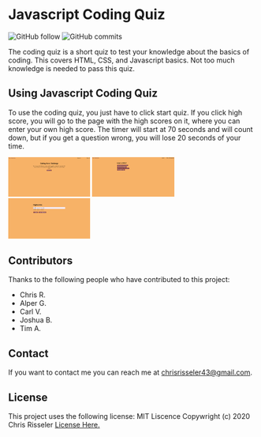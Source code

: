 # Javascript Coding Quiz


![GitHub follow](https://img.shields.io/github/followers/chrisrisseler?label=Follow&style=social)
![GitHub commits](https://img.shields.io/github/commit-activity/w/chrisrisseler/coding-quiz?style=social)


The coding quiz is a short quiz to test your knowledge about the basics of coding. This covers HTML, CSS, and Javascript basics. Not too much knowledge is needed to pass this quiz. 



## Using Javascript Coding Quiz

To use the coding quiz, you just have to click start quiz. If you click high score, you will go to the page with the high scores on it, where you can enter your own high score. The timer will start at 70 seconds and will count down, but if you get a question wrong, you will lose 20 seconds of your time.




<img src= "assets/start.png" style = "width: 33%; height: auto"> <img src="assets/question.png" style = "width: 33%; height: auto"> <img src = "assets/highscore.png" style = "width: 33%; height: auto">




## Contributors

Thanks to the following people who have contributed to this project:

* Chris R.
* Alper G.
* Carl V.
* Joshua B.
* Tim A.


## Contact

If you want to contact me you can reach me at chrisrisseler43@gmail.com.

## License
<!--- If you're not sure which open license to use see https://choosealicense.com/--->

This project uses the following license: MIT Liscence Copywright (c) 2020 Chris Risseler <a href = "assets/license.md">License Here.</a>